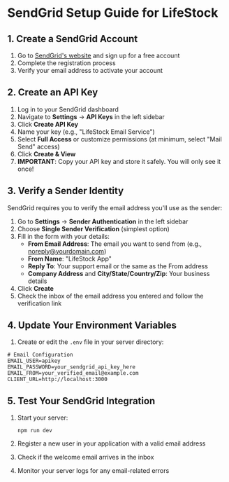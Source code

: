 # SendGrid Setup Guide for LifeStock

## 1. Create a SendGrid Account

1. Go to [SendGrid's website](https://sendgrid.com/) and sign up for a free account
2. Complete the registration process
3. Verify your email address to activate your account

## 2. Create an API Key

1. Log in to your SendGrid dashboard
2. Navigate to **Settings** → **API Keys** in the left sidebar
3. Click **Create API Key**
4. Name your key (e.g., "LifeStock Email Service")
5. Select **Full Access** or customize permissions (at minimum, select "Mail Send" access)
6. Click **Create & View**
7. **IMPORTANT**: Copy your API key and store it safely. You will only see it once!

## 3. Verify a Sender Identity

SendGrid requires you to verify the email address you'll use as the sender:

1. Go to **Settings** → **Sender Authentication** in the left sidebar
2. Choose **Single Sender Verification** (simplest option)
3. Fill in the form with your details:
   - **From Email Address**: The email you want to send from (e.g., noreply@yourdomain.com)
   - **From Name**: "LifeStock App"
   - **Reply To**: Your support email or the same as the From address
   - **Company Address** and **City/State/Country/Zip**: Your business details
4. Click **Create**
5. Check the inbox of the email address you entered and follow the verification link

## 4. Update Your Environment Variables

1. Create or edit the `.env` file in your server directory:

```
# Email Configuration
EMAIL_USER=apikey
EMAIL_PASSWORD=your_sendgrid_api_key_here
EMAIL_FROM=your_verified_email@example.com
CLIENT_URL=http://localhost:3000
```

## 5. Test Your SendGrid Integration

1. Start your server:
   ```
   npm run dev
   ```

2. Register a new user in your application with a valid email address

3. Check if the welcome email arrives in the inbox

4. Monitor your server logs for any email-related errors
